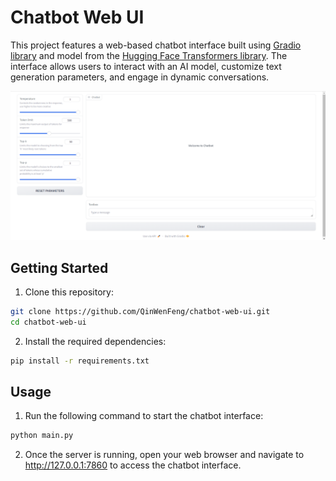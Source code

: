 # Chatbot Web UI

This project features a web-based chatbot interface built using [Gradio library](https://gradio.app/) and model from the [Hugging Face Transformers library](https://huggingface.co/transformers/). The interface allows users to interact with an AI model, customize text generation parameters, and engage in dynamic conversations.

![web-interface](images/web-interface.png)

## Getting Started

1. Clone this repository:

```bash
git clone https://github.com/QinWenFeng/chatbot-web-ui.git
cd chatbot-web-ui
```

2. Install the required dependencies:

```bash
pip install -r requirements.txt
```

## Usage

1. Run the following command to start the chatbot interface:

```bash
python main.py
```

2. Once the server is running, open your web browser and navigate to http://127.0.0.1:7860 to access the chatbot interface.




